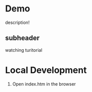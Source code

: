 # Demo

description!

## subheader
watching turitorial

# Local Development

1. Open index.htm in the browser